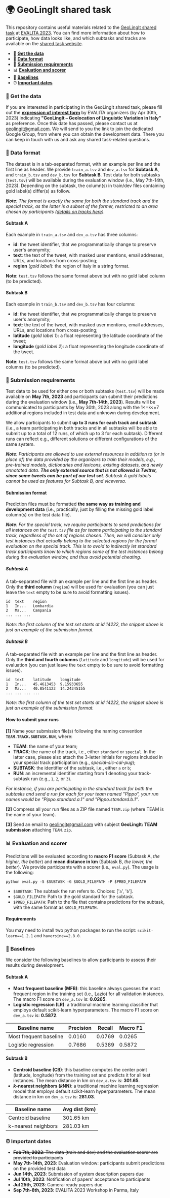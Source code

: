 # :earth_africa: GeoLingIt shared task

This repository contains useful materials related to the [GeoLingIt shared task](https://sites.google.com/view/geolingit) at [EVALITA 2023](https://www.evalita.it/campaigns/evalita-2023/). You can find more information about how to participate, how data looks like, and which subtasks and tracks are available on the [shared task website](https://sites.google.com/view/geolingit).

- :page_with_curl: **[Get the data](#page_with_curl-get-the-data)**
- :triangular_ruler: **[Data format](#triangular_ruler-data-format)**
- :rocket: **[Submission requirements](#rocket-submission-requirements)**
- :bar_chart: **[Evaluation and scorer](#bar_chart-evaluation-and-scorer)**
- :pushpin: **[Baselines](#pushpin-baselines)**
- :alarm_clock: **[Important dates](#alarm_clock-important-dates)**


### :page_with_curl: Get the data

If you are interested in participating in the GeoLingIt shared task, please fill out the [**expression of interest form**](https://forms.gle/TW2NveAZMZodF7Z59) by EVALITA organizers (by Apr 30th, 2023) indicating **"GeoLingIt – Geolocation of Linguistic Variation in Italy"** as preference. Once this date has passed, please contact us at geolingit@gmail.com. We will send to you the link to join the dedicated Google Group, from where you can obtain the development data. There you can keep in touch with us and ask any shared task-related questions.

### :triangular_ruler: Data format

The dataset is in a tab-separated format, with an example per line and the first line as header. We provide `train_a.tsv` and `dev_a.tsv` for **Subtask A**, and `train_b.tsv` and `dev_b.tsv` for **Subtask B**. Test data for both subtasks (`test.tsv`) will be available during the evaluation window (i.e., May 7th-14th, 2023). Depending on the subtask, the column(s) in train/dev files containing gold label(s) differ(s) as follow.

***Note**: The format is exactly the same for both the standard track and the special track, as the latter is a subset of the former, restricted to an area chosen by participants ([details on tracks here](https://sites.google.com/view/geolingit/task-description)).*

#### Subtask A

Each example in `train_a.tsv` and `dev_a.tsv` has three columns:
- **id**: the tweet identifier, that we programmatically change to preserve user's anonymity;
- **text**: the text of the tweet, with masked user mentions, email addresses, URLs, and locations from cross-posting;
- **region** (*gold label*): the region of Italy in a string format.

**Note**: `test.tsv` follows the same format above but with no gold label column (to be predicted).

#### Subtask B

Each example in `train_b.tsv` and `dev_b.tsv` has four columns:
- **id**: the tweet identifier, that we programmatically change to preserve user's anonymity;
- **text**: the text of the tweet, with masked user mentions, email addresses, URLs, and locations from cross-posting;
- **latitude** (*gold label 1*): a float representing the latitude coordinate of the tweet;
- **longitude** (*gold label 2*): a float representing the longitude coordinate of the tweet.

**Note**: `test.tsv` follows the same format above but with no gold label columns (to be predicted).

### :rocket: Submission requirements

Test data to be used for either one or both subtasks (`test.tsv`) will be made available on **May 7th, 2023** and participants can submit their predictions during the evaluation window (i.e., **May 7th-14th, 2023**). Results will be communicated to participants by May 30th, 2023 along with the 1<=k<=7 additional regions included in test data and unknown during development.

We allow participants to submit **up to 3 runs for each track and subtask** (i.e., a team participating in both tracks and in all subtasks will be able to submit up to a total of 12 runs, of which up to 3 for each subtask). Different runs can reflect e.g., different solutions or different configurations of the same system.

***Note**: Participants are allowed to use external resources in addition to (or in place of) the data provided by the organizers to train their models, e.g., pre-trained models, dictionaries and lexicons, existing datasets, and newly annotated data. **The only external source that is not allowed is Twitter, since some tweets can be part of our test set**. Subtask A gold labels cannot be used as features for Subtask B, and viceversa.*

#### Submission format

Prediction files must be formatted **the same way as training and development data** (i.e., practically, just by filling the missing gold label column(s) on the test data file). 

***Note**: For the special track, we require participants to send predictions for all instances on the `test.tsv` file as for teams participating to the standard track, regardless of the set of regions chosen. Then, we will consider only test instances that actually belong to the selected regions for the formal evaluation on the special track. This is to avoid to indirectly let standard track participants know to which regions some of the test instances belong during the evaluation window, and thus avoid potential cheating.*

##### Subtask A

A tab-separated file with an example per line and the first line as header. Only the **third column** (`region`) will be used for evaluation (you can just leave the `text` empty to be sure to avoid formatting issues).

```
id	text	region
1	In...	Lombardia
2	Ma...	Campania
...	...	...
```

*Note: the first column of the test set starts at id 14222, the snippet above is just an example of the submission format.*

##### Subtask B

A tab-separated file with an example per line and the first line as header. Only the **third and fourth columns** (`latitude` and `longitude`) will be used for evaluation (you can just leave the `text` empty to be sure to avoid formatting issues).

```
id	text	latitude	longitude
1	In...	45.4613453	9.15933655
2	Ma...	40.8541123	14.24345155
...	...	...	...
```

*Note: the first column of the test set starts at id 14222, the snippet above is just an example of the submission format.*

#### How to submit your runs

**[1]** Name your submission file(s) following the naming convention **`TEAM.TRACK.SUBTASK.RUN`**, where:
- **TEAM**: the name of your team;
- **TRACK**: the name of the track, i.e., either `standard` or `special`. In the latter case, please also attach the 3-letter initials for regions included in your special track participation (e.g., *special-sic-cal-pug*);
- **SUBTASK**: the identifier of the subtask, i.e., either `a` or `b`;
- **RUN**: an incremental identifier starting from 1 denoting your track-subtask run (e.g., `1`, `2`, or `3`).

*For instance, if you are participating in the standard track for both the subtasks and send a run for each for your team named "Pippo", your run names would be "Pippo.standard.a.1" and "Pippo.standard.b.1"*.

**[2]** Compress all your run files as a ZIP file named `TEAM.zip` (where TEAM is the name of your team).

**[3]** Send an email to geolingit@gmail.com with subject **GeoLingIt: TEAM submission** attaching `TEAM.zip`.

### :bar_chart: Evaluation and scorer

Predictions will be evaluated according to **macro F1 score** (Subtask A, *the higher, the better*) and **mean distance in km** (Subtask B, *the lower, the better*). We provide participants with a scorer (i.e., `eval.py`). The usage is the following:

```
python eval.py -S $SUBTASK -G $GOLD_FILEPATH -P $PRED_FILEPATH
```
- `$SUBTASK`: The subtask the run refers to. Choices: ['`a`', '`b`'].
- `$GOLD_FILEPATH`: Path to the gold standard for the subtask.
- `$PRED_FILEPATH`: Path to the file that contains predictions for the subtask, with the same format as `$GOLD_FILEPATH`.

#### Requirements

You may need to install two python packages to run the script: `scikit-learn==1.2.1` and `haversine==2.8.0`.

### :pushpin: Baselines

We consider the following baselines to allow participants to assess their results during development.

#### Subtask A

- **Most frequent baseline (MFB)**: this baseline always guesses the most frequent region in the training set (i.e., Lazio) for all validation instances. The macro F1 score on `dev_a.tsv` is: **0.0265**.
- **Logistic regression (LR)**: a traditional machine learning classifier that employs default scikit-learn hyperparameters. The macro F1 score on `dev_a.tsv` is: **0.5872**.

| Baseline name          | Precision | Recall | Macro F1 |
|------------------------|-----------|--------|----------|
| Most frequent baseline | 0.0160    | 0.0769 | 0.0265   |
| Logistic regression    | 0.7686    | 0.5389 | 0.5872   |

#### Subtask B

- **Centroid baseline (CB)**: this baseline computes the center point (latitude, longitude) from the training set and predicts it for all test instances. The mean distance in km on `dev_a.tsv` is: **301.65**.
- ***k*-nearest neighbors (*k*NN)**: a traditional machine learning regression model that employs default scikit-learn hyperparameters. The mean distance in km on `dev_a.tsv` is: **281.03**.

| Baseline name       | Avg dist (km) |
|---------------------|---------------|
| Centroid baseline   | 301.65 km     |
| k-nearest neighbors | 281.03 km     |

### :alarm_clock: Important dates

- ~~**Feb 7th, 2023**: The data (train and dev) and the evaluation scorer are provided to participants~~
- **May 7th-14th, 2023**: Evaluation window: participants submit predictions on the provided test data
- **Jun 14th, 2023**: Submission of system description papers due
- **Jul 10th, 2023**: Notification of papers' acceptance to participants
- **Jul 25th, 2023**: Camera-ready papers due
- **Sep 7th-8th, 2023**: EVALITA 2023 Workshop in Parma, Italy
